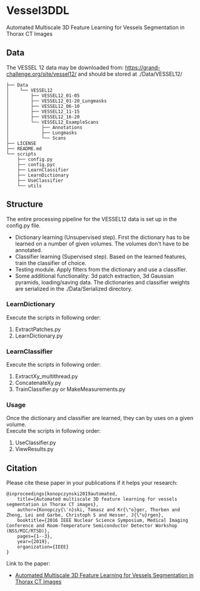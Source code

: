 # Vessel3DDL

Automated Multiscale 3D Feature Learning for Vessels Segmentation in Thorax CT Images

## Data

The VESSEL 12 data may be downloaded from: https://grand-challenge.org/site/vessel12/
and should be stored at ./Data/VESSEL12/
```
├── Data
│    └── VESSEL12
│        ├── VESSEL12_01-05
│        ├── VESSEL12_01-20_Lungmasks
│        ├── VESSEL12_06-10
│        ├── VESSEL12_11-15
│        ├── VESSEL12_16-20
│        └── VESSEL12_ExampleScans
│            ├── Annotations
│            ├── Lungmasks
│            └── Scans
├── LICENSE
├── README.md
└── scripts
    ├── config.py
    ├── config.pyc
    ├── LearnClassifier
    ├── LearnDictionary
    ├── UseClassifier
    └── utils
```
## Structure
The entire processing pipeline for the VESSEL12 data is set up in the config.py file.
* Dictionary learning (Unsupervised step). First the dictionary has to be learned on a number of given volumes. The volumes don't have to be annotated. 
* Classifier learning (Supervised step). Based on the learned features, train the classifier of choice.
* Testing module. Apply filters from the dictionary and use a classifier.
* Some additional functionality: 3d patch extraction, 3d Gaussian pyramids, loading/saving data.
The dictionaries and classifier weights are serialized in the ./Data/Serialized directory.

### LearnDictionary
Execute the scripts in following order: <br />
1. ExtractPatches.py <br />
2. LearnDictionary.py <br />
### LearnClassifier
Execute the scripts in following order: <br />
1. ExtractXy_multithread.py <br />
2. ConcatenateXy.py <br />
3. TrainClassifier.py or MakeMeasurements.py <br />
### Usage
Once the dictionary and classifier are learned, they can by uses on a given volume. <br />
Execute the scripts in following order: <br />
1. UseClassifier.py <br />
2. ViewResults.py <br />

## Citation
Please cite these paper in your publications if it helps your research:

    @inproceedings{konopczynski2019automated,
        title={Automated multiscale 3D feature learning for vessels segmentation in Thorax CT images},
        author={Konopczy{\'n}ski, Tomasz and Kr{\"o}ger, Thorben and Zheng, Lei and Garbe, Christoph S and Hesser, J{\"u}rgen},
        booktitle={2016 IEEE Nuclear Science Symposium, Medical Imaging Conference and Room-Temperature Semiconductor Detector Workshop (NSS/MIC/RTSD)},
        pages={1--3},
        year={2019},
        organization={IEEE}
    }
    
Link to the paper:

- [Automated Multiscale 3D Feature Learning for Vessels Segmentation in Thorax CT Images](https://arxiv.org/abs/1901.01562)
